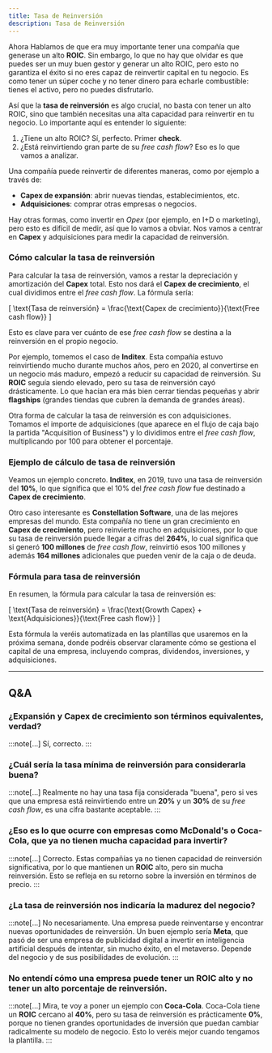 ```yaml
---
title: Tasa de Reinversión
description: Tasa de Reinversión
---
```


Ahora Hablamos de que era muy importante tener una compañía que generase un alto **ROIC**. Sin embargo, lo que no hay que olvidar es que puedes ser un muy buen gestor y generar un alto ROIC, pero esto no garantiza el éxito si no eres capaz de reinvertir capital en tu negocio. Es como tener un súper coche y no tener dinero para echarle combustible: tienes el activo, pero no puedes disfrutarlo. 

Así que la **tasa de reinversión** es algo crucial, no basta con tener un alto ROIC, sino que también necesitas una alta capacidad para reinvertir en tu negocio. Lo importante aquí es entender lo siguiente:

1. ¿Tiene un alto ROIC? Sí, perfecto. Primer **check**.
2. ¿Está reinvirtiendo gran parte de su *free cash flow*? Eso es lo que vamos a analizar.

Una compañía puede reinvertir de diferentes maneras, como por ejemplo a través de:

- **Capex de expansión**: abrir nuevas tiendas, establecimientos, etc.
- **Adquisiciones**: comprar otras empresas o negocios.

Hay otras formas, como invertir en *Opex* (por ejemplo, en I+D o marketing), pero esto es difícil de medir, así que lo vamos a obviar. Nos vamos a centrar en **Capex** y adquisiciones para medir la capacidad de reinversión.

### Cómo calcular la tasa de reinversión

Para calcular la tasa de reinversión, vamos a restar la depreciación y amortización del **Capex** total. Esto nos dará el **Capex de crecimiento**, el cual dividimos entre el *free cash flow*. La fórmula sería:

\[
\text{Tasa de reinversión} = \frac{\text{Capex de crecimiento}}{\text{Free cash flow}}
\]

Esto es clave para ver cuánto de ese *free cash flow* se destina a la reinversión en el propio negocio.

Por ejemplo, tomemos el caso de **Inditex**. Esta compañía estuvo reinvirtiendo mucho durante muchos años, pero en 2020, al convertirse en un negocio más maduro, empezó a reducir su capacidad de reinversión. Su **ROIC** seguía siendo elevado, pero su tasa de reinversión cayó drásticamente. Lo que hacían era más bien cerrar tiendas pequeñas y abrir **flagships** (grandes tiendas que cubren la demanda de grandes áreas).

Otra forma de calcular la tasa de reinversión es con adquisiciones. Tomamos el importe de adquisiciones (que aparece en el flujo de caja bajo la partida "Acquisition of Business") y lo dividimos entre el *free cash flow*, multiplicando por 100 para obtener el porcentaje.

### Ejemplo de cálculo de tasa de reinversión

Veamos un ejemplo concreto. **Inditex**, en 2019, tuvo una tasa de reinversión del **10%**, lo que significa que el 10% del *free cash flow* fue destinado a **Capex de crecimiento**.

Otro caso interesante es **Constellation Software**, una de las mejores empresas del mundo. Esta compañía no tiene un gran crecimiento en **Capex de crecimiento**, pero reinvierte mucho en adquisiciones, por lo que su tasa de reinversión puede llegar a cifras del **264%**, lo cual significa que si generó **100 millones** de *free cash flow*, reinvirtió esos 100 millones y además **164 millones** adicionales que pueden venir de la caja o de deuda.

### Fórmula para tasa de reinversión

En resumen, la fórmula para calcular la tasa de reinversión es:

\[
\text{Tasa de reinversión} = \frac{\text{Growth Capex} + \text{Adquisiciones}}{\text{Free cash flow}}
\]

Esta fórmula la veréis automatizada en las plantillas que usaremos en la próxima semana, donde podréis observar claramente cómo se gestiona el capital de una empresa, incluyendo compras, dividendos, inversiones, y adquisiciones.

---

## Q&A

### ¿Expansión y Capex de crecimiento son términos equivalentes, verdad?  
:::note[...]
Sí, correcto.
:::

### ¿Cuál sería la tasa mínima de reinversión para considerarla buena?  
:::note[...]
Realmente no hay una tasa fija considerada "buena", pero si ves que una empresa está reinvirtiendo entre un **20%** y un **30%** de su *free cash flow*, es una cifra bastante aceptable.
:::

### ¿Eso es lo que ocurre con empresas como McDonald's o Coca-Cola, que ya no tienen mucha capacidad para invertir?  
:::note[...]
Correcto. Estas compañías ya no tienen capacidad de reinversión significativa, por lo que mantienen un **ROIC** alto, pero sin mucha reinversión. Esto se refleja en su retorno sobre la inversión en términos de precio.
:::

### ¿La tasa de reinversión nos indicaría la madurez del negocio?  
:::note[...]
No necesariamente. Una empresa puede reinventarse y encontrar nuevas oportunidades de reinversión. Un buen ejemplo sería **Meta**, que pasó de ser una empresa de publicidad digital a invertir en inteligencia artificial después de intentar, sin mucho éxito, en el metaverso. Depende del negocio y de sus posibilidades de evolución.
:::

### No entendí cómo una empresa puede tener un ROIC alto y no tener un alto porcentaje de reinversión.  
:::note[...]
Mira, te voy a poner un ejemplo con **Coca-Cola**. Coca-Cola tiene un **ROIC** cercano al **40%**, pero su tasa de reinversión es prácticamente **0%**, porque no tienen grandes oportunidades de inversión que puedan cambiar radicalmente su modelo de negocio. Esto lo veréis mejor cuando tengamos la plantilla.
:::

